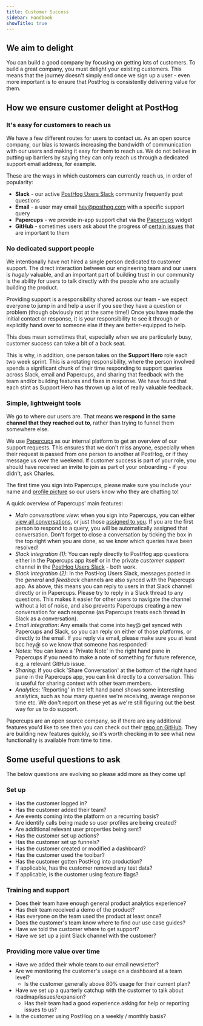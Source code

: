 ```yaml
---
title: Customer Success
sidebar: Handbook
showTitle: true
---
```


## We aim to delight

You can build a good company by focusing on getting lots of customers. To build a great company, you must delight your existing customers. This means that the journey doesn't simply end once we sign up a user - even more important is to ensure that PostHog is consistently delivering value for them. 

## How we ensure customer delight at PostHog

### It's easy for customers to reach us

We have a few different routes for users to contact us. As an open source company, our bias is towards increasing the bandwidth of communication with our users and making it easy for them to reach us. We do not believe in putting up barriers by saying they can only reach us through a dedicated support email address, for example. 

These are the ways in which customers can currently reach us, in order of popularity:

- **Slack** - our active [PostHog Users Slack](https://posthog.com/slack) community frequently post questions
- **Email** - a user may email hey@posthog.com with a specific support query
- **Papercups** - we provide in-app support chat via the [Papercups](https://papercups.io/) widget
- **GitHub** - sometimes users ask about the progress of [certain issues](https://github.com/PostHog/posthog) that are important to them

### No dedicated support people

We intentionally have not hired a single person dedicated to customer support. The direct interaction between our engineering team and our users is _hugely_ valuable, and an important part of building trust in our community is the ability for users to talk directly with the people who are actually building the product. 

Providing support is a responsibility shared across our team - we expect everyone to jump in and help a user if you see they have a question or problem (though obviously not at the same time!) Once you have made the initial contact or response, it is your responsibility to see it through or explicitly hand over to someone else if they are better-equipped to help. 

This does mean sometimes that, especially when we are particularly busy, customer success can take a bit of a back seat. 

This is why, in addition, one person takes on the **Support Hero** role each two week sprint. This is a rotating responsibility, where the person involved spends a significant chunk of their time responding to support queries across Slack, email and Papercups, and sharing that feedback with the team and/or building features and fixes in response. We have found that each stint as Support Hero has thrown up a lot of really valuable feedback. 

### Simple, lightweight tools

We go to where our users are. That means **we respond in the same channel that they reached out to**, rather than trying to funnel them somewhere else.

We use [Papercups](https://papercups.io/) as our internal platform to get an overview of our support requests. This ensures that we don't miss anyone, especially when their request is passed from one person to another at PostHog, or if they message us over the weekend. If customer success is part of your role, you should have received an invite to join as part of your onboarding - if you didn't, ask Charles. 

The first time you sign into Papercups, please make sure you include your name and [profile picture](https://posthog.com/handbook/company/team) so our users know who they are chatting to!

A quick overview of Papercups' main features:

- _Main conversations view_: when you sign into Papercups, you can either [view all conversations](https://app.papercups.io/conversations/all), or just those [assigned to you](https://app.papercups.io/conversations/me). If you are the first person to respond to a query, you will be automatically assigned that conversation. Don't forget to close a conversation by ticking the box in the top right when you are done, so we know which queries have been resolved!  
- _Slack integration (1)_: You can reply directly to PostHog app questions either in the Papercups app itself or in the private _customer support_ channel in the [PostHog Users Slack](http://posthog.com/slack) - both work.
- _Slack integration (2)_: In the PostHog Users Slack, messages posted in the _general_ and _feedback_ channels are also synced with the Papercups app. As above, this means you can reply to users in that Slack channel directly or in Papercups. Please try to reply in a Slack thread to any questions. This makes it easier for other users to navigate the channel without a lot of noise, and also prevents Papercups creating a new conversation for each response (as Papercups treats each thread in Slack as a conversation).
- _Email integration_: Any emails that come into hey@ get synced with Papercups and Slack, so you can reply on either of those platforms, or directly to the email. If you reply via email, please make sure you at least bcc hey@ so we know that someone has responded!
- _Notes_: You can leave a 'Private Note' in the right hand pane in Papercups if you need to make a note of something for future reference, e.g. a relevant GitHub issue.
- _Sharing_: If you click 'Share Conversation' at the bottom of the right hand pane in the Papercups app, you can link directly to a conversation. This is useful for sharing context with other team members.
- _Analytics_: 'Reporting' in the left hand panel shows some interesting analytics, such as how many queries we're receiving, average response time etc. We don't report on these yet as we're still figuring out the best way for us to do support. 

Papercups are an open source company, so if there are any additional features you'd like to see then you can check out their [repo on GitHub](https://github.com/papercups-io/papercups/issues). They are building new features quickly, so it's worth checking in to see what new functionality is available from time to time.  

## Some useful questions to ask

The below questions are evolving so please add more as they come up!

### Set up

- Has the customer logged in?
- Has the customer added their team?
- Are events coming into the platform on a recurring basis?
- Are identify calls being made so user profiles are being created?
- Are additional relevant user properties being sent?
- Has the customer set up actions?
- Has the customer set up funnels?
- Has the customer created or modified a dashboard?
- Has the customer used the toolbar?
- Has the customer gotten PostHog into production?
- If applicable, has the customer removed any test data?
- If applicable, is the customer using feature flags?

### Training and support

- Does their team have enough general product analytics experience?
- Has their team received a demo of the product?
- Has everyone on the team used the product at least once?
- Does the customer's team know where to find our use case guides?
- Have we told the customer where to get support?
- Have we set up a joint Slack channel with the customer?

### Providing more value over time

- Have we added their whole team to our email newsletter?
- Are we monitoring the customer's usage on a dashboard at a team level?
    - Is the customer generally above 80% usage for their current plan?
- Have we set up a quarterly catchup with the customer to talk about roadmap/issues/expansion?
    - Has their team had a good experience asking for help or reporting issues to us?
- Is the customer using PostHog on a weekly / monthly basis?
